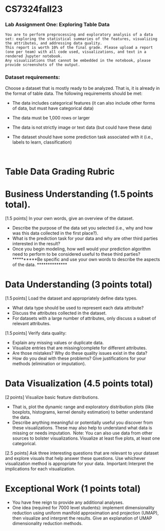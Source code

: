 # CS7324fall23

### Lab Assignment One: Exploring Table Data  


    You are to perform preprocessing and exploratory analysis of a data set: exploring the statistical summaries of the features, visualizing the attributes, and addressing data quality.
    This report is worth 10% of the final grade. Please upload a report (one per team) with all code used, visualizations, and text in a rendered Jupyter notebook. 
    Any visualizations that cannot be embedded in the notebook, please provide screenshots of the output. 



### Dataset requirements: 
Choose a dataset that is mostly ready to be analyzed. That is, it is already in the format of table data. The following requirements should be met: 

- The data includes categorical features (it can also include other forms of data, but must have categorical data) 

- The data must be 1,000 rows or larger 

- The data is not strictly image or text data (but could have these data) 

- The dataset should have some prediction task associated with it (i.e., labels to learn, classification) 

  

# Table Data Grading Rubric 

# Business Understanding (1.5 points total).    

[1.5 points] In your own words, give an overview of the dataset.
- Describe the purpose of the data set you selected (i.e., why and how was this data collected in the first place?).
- What is the prediction task for your data and why are other third parties interested in the result? 
- Once you begin modeling, how well would your prediction algorithm need to perform to be considered useful to these third parties? 
**********Be specific and use your own words to describe the aspects of the data. **************

# Data Understanding (3 points total) 

[1.5 points] Load the dataset and appropriately define data types. 
- What data type should be used to represent each data attribute? 
- Discuss the attributes collected in the dataset. 
- For datasets with a large number of attributes, only discuss a subset of relevant attributes.   

[1.5 points] Verify data quality: 
- Explain any missing values or duplicate data. 
- Visualize entries that are missing/complete for different attributes. 
- Are those mistakes? Why do these quality issues exist in the data? 
- How do you deal with these problems? Give justifications for your methods (elimination or imputation).   

# Data Visualization (4.5 points total) 

[2 points] Visualize basic feature distributions. 
- That is, plot the dynamic range and exploratory distribution plots (like boxplots, histograms, kernel density estimation) to better understand the data. 
- Describe anything meaningful or potentially useful you discover from these visualizations. These may also help to understand what data is missing or needs imputation. 
Note: You can also use data from other sources to bolster visualizations. Visualize at least five plots, at least one categorical.  

[2.5 points] Ask three interesting questions that are relevant to your dataset and explore visuals that help answer these questions.
Use whichever visualization method is appropriate for your data.  Important: Interpret the implications for each visualization.  


# Exceptional Work (1 points total) 
- You have free reign to provide any additional analyses.  
- One idea (required for 7000 level students): implement dimensionality reduction using uniform manifold approximation and projection (UMAP), then visualize and interpret the results. Give an explanation of UMAP dimensionality reduction methods.  

 

 

 
